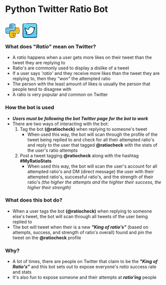 #  Python Twitter **Ratio** Bot 
<img align="left" alt="javascript logo" width="46px" style='padding: 10px 10px 0 0' src="icons/python.png" />
<img align="left" alt="javascript logo" width="46px" style='padding: 10px 10px 0 0' src="icons/twitter.png" />
<br>
<br>
<br>

### **What does "*Ratio*" mean on Twitter?**
- A *ratio* happens when a user gets more likes on their tweet than the tweet they are replying to 
- Ratio's are commonly used to display a dislike of a tweet
- If a user says *'ratio'* and they receive more likes than the tweet they are replying to, then they *"won"* the attempted ratio
- The person with the least amount of likes is usually the person that people tend to disagree with
- A ratio is very popular and common on Twitter

### **How the bot is used**
- ***Users must be following the bot Twitter page for the bot to work***
- There are two ways of interacting with the bot: 
    1. Tag the bot **(@ratiocheck)** when replying to someone's tweet
        - When used this way, the bot will scan through the profile of the tweet being replied to and check for all their attempted ratio's and reply to the user that tagged **@ratiocheck** with the stats of the user's ratio attempts
    2. Post a tweet tagging **@ratiocheck** along with the hashtag **#MyRatioStats**
        - When used this way, the bot will scan the user's account for all attempted ratio's and DM (direct message) the user with their attempted ratio's, successful ratio's, and the strength of their ratio's *(the higher the attempts and the highter their success, the higher their strength)*

### **What does this bot do?**
- When a user tags the bot **(@ratiocheck)** when replying to someone else's tweet, the bot will scan through all tweets of the user being replied to
- The bot will tweet when their is a new ***"King of ratio's"*** (based on attempts, success, and strength of ratio's overall) found and pin the tweet on the **@ratiocheck** profile

### **Why?**
- A lot of times, there are people on Twitter that claim to be the ***"King of Ratio's"*** and this bot sets out to expose everyone's *ratio* success rate and stats
- It's also fun to expose someone and their attempts at ***ratio'ing*** people
